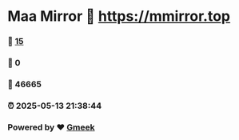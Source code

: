 # Maa Mirror :link: https://mmirror.top 
### :page_facing_up: [15](https://mmirror.top/tag.html) 
### :speech_balloon: 0 
### :hibiscus: 46665 
### :alarm_clock: 2025-05-13 21:38:44 
### Powered by :heart: [Gmeek](https://github.com/Meekdai/Gmeek)
